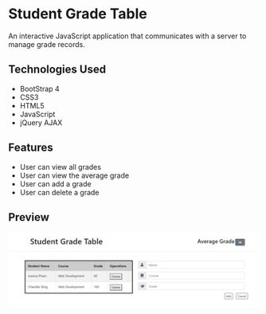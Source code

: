 # Student Grade Table
An interactive JavaScript application that communicates with a server to manage grade records.

## Technologies Used
* BootStrap 4
* CSS3
* HTML5
* JavaScript
* jQuery AJAX

## Features
* User can view all grades
* User can view the average grade
* User can add a grade
* User can delete a grade

## Preview
![screenshot](preview.png)
